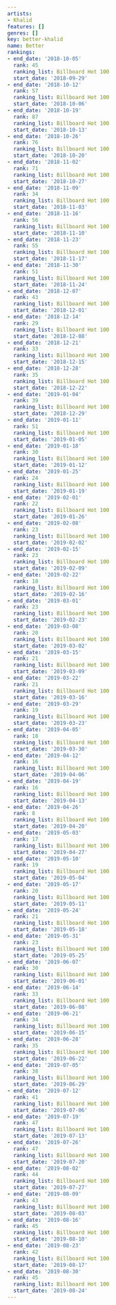 ```yaml
---
artists:
- Khalid
features: []
genres: []
key: better-khalid
name: Better
rankings:
- end_date: '2018-10-05'
  rank: 45
  ranking_list: Billboard Hot 100
  start_date: '2018-09-29'
- end_date: '2018-10-12'
  rank: 57
  ranking_list: Billboard Hot 100
  start_date: '2018-10-06'
- end_date: '2018-10-19'
  rank: 87
  ranking_list: Billboard Hot 100
  start_date: '2018-10-13'
- end_date: '2018-10-26'
  rank: 76
  ranking_list: Billboard Hot 100
  start_date: '2018-10-20'
- end_date: '2018-11-02'
  rank: 71
  ranking_list: Billboard Hot 100
  start_date: '2018-10-27'
- end_date: '2018-11-09'
  rank: 34
  ranking_list: Billboard Hot 100
  start_date: '2018-11-03'
- end_date: '2018-11-16'
  rank: 56
  ranking_list: Billboard Hot 100
  start_date: '2018-11-10'
- end_date: '2018-11-23'
  rank: 55
  ranking_list: Billboard Hot 100
  start_date: '2018-11-17'
- end_date: '2018-11-30'
  rank: 51
  ranking_list: Billboard Hot 100
  start_date: '2018-11-24'
- end_date: '2018-12-07'
  rank: 43
  ranking_list: Billboard Hot 100
  start_date: '2018-12-01'
- end_date: '2018-12-14'
  rank: 29
  ranking_list: Billboard Hot 100
  start_date: '2018-12-08'
- end_date: '2018-12-21'
  rank: 33
  ranking_list: Billboard Hot 100
  start_date: '2018-12-15'
- end_date: '2018-12-28'
  rank: 35
  ranking_list: Billboard Hot 100
  start_date: '2018-12-22'
- end_date: '2019-01-04'
  rank: 39
  ranking_list: Billboard Hot 100
  start_date: '2018-12-29'
- end_date: '2019-01-11'
  rank: 51
  ranking_list: Billboard Hot 100
  start_date: '2019-01-05'
- end_date: '2019-01-18'
  rank: 30
  ranking_list: Billboard Hot 100
  start_date: '2019-01-12'
- end_date: '2019-01-25'
  rank: 24
  ranking_list: Billboard Hot 100
  start_date: '2019-01-19'
- end_date: '2019-02-01'
  rank: 22
  ranking_list: Billboard Hot 100
  start_date: '2019-01-26'
- end_date: '2019-02-08'
  rank: 23
  ranking_list: Billboard Hot 100
  start_date: '2019-02-02'
- end_date: '2019-02-15'
  rank: 23
  ranking_list: Billboard Hot 100
  start_date: '2019-02-09'
- end_date: '2019-02-22'
  rank: 18
  ranking_list: Billboard Hot 100
  start_date: '2019-02-16'
- end_date: '2019-03-01'
  rank: 23
  ranking_list: Billboard Hot 100
  start_date: '2019-02-23'
- end_date: '2019-03-08'
  rank: 20
  ranking_list: Billboard Hot 100
  start_date: '2019-03-02'
- end_date: '2019-03-15'
  rank: 21
  ranking_list: Billboard Hot 100
  start_date: '2019-03-09'
- end_date: '2019-03-22'
  rank: 21
  ranking_list: Billboard Hot 100
  start_date: '2019-03-16'
- end_date: '2019-03-29'
  rank: 19
  ranking_list: Billboard Hot 100
  start_date: '2019-03-23'
- end_date: '2019-04-05'
  rank: 18
  ranking_list: Billboard Hot 100
  start_date: '2019-03-30'
- end_date: '2019-04-12'
  rank: 16
  ranking_list: Billboard Hot 100
  start_date: '2019-04-06'
- end_date: '2019-04-19'
  rank: 16
  ranking_list: Billboard Hot 100
  start_date: '2019-04-13'
- end_date: '2019-04-26'
  rank: 8
  ranking_list: Billboard Hot 100
  start_date: '2019-04-20'
- end_date: '2019-05-03'
  rank: 17
  ranking_list: Billboard Hot 100
  start_date: '2019-04-27'
- end_date: '2019-05-10'
  rank: 19
  ranking_list: Billboard Hot 100
  start_date: '2019-05-04'
- end_date: '2019-05-17'
  rank: 20
  ranking_list: Billboard Hot 100
  start_date: '2019-05-11'
- end_date: '2019-05-24'
  rank: 21
  ranking_list: Billboard Hot 100
  start_date: '2019-05-18'
- end_date: '2019-05-31'
  rank: 23
  ranking_list: Billboard Hot 100
  start_date: '2019-05-25'
- end_date: '2019-06-07'
  rank: 30
  ranking_list: Billboard Hot 100
  start_date: '2019-06-01'
- end_date: '2019-06-14'
  rank: 33
  ranking_list: Billboard Hot 100
  start_date: '2019-06-08'
- end_date: '2019-06-21'
  rank: 34
  ranking_list: Billboard Hot 100
  start_date: '2019-06-15'
- end_date: '2019-06-28'
  rank: 35
  ranking_list: Billboard Hot 100
  start_date: '2019-06-22'
- end_date: '2019-07-05'
  rank: 38
  ranking_list: Billboard Hot 100
  start_date: '2019-06-29'
- end_date: '2019-07-12'
  rank: 41
  ranking_list: Billboard Hot 100
  start_date: '2019-07-06'
- end_date: '2019-07-19'
  rank: 47
  ranking_list: Billboard Hot 100
  start_date: '2019-07-13'
- end_date: '2019-07-26'
  rank: 47
  ranking_list: Billboard Hot 100
  start_date: '2019-07-20'
- end_date: '2019-08-02'
  rank: 44
  ranking_list: Billboard Hot 100
  start_date: '2019-07-27'
- end_date: '2019-08-09'
  rank: 43
  ranking_list: Billboard Hot 100
  start_date: '2019-08-03'
- end_date: '2019-08-16'
  rank: 45
  ranking_list: Billboard Hot 100
  start_date: '2019-08-10'
- end_date: '2019-08-23'
  rank: 42
  ranking_list: Billboard Hot 100
  start_date: '2019-08-17'
- end_date: '2019-08-30'
  rank: 45
  ranking_list: Billboard Hot 100
  start_date: '2019-08-24'
---
```



